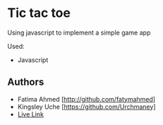 # Tic tac toe
Using javascript to implement a simple game app

Used:
- Javascript

## Authors

- Fatima Ahmed [http://github.com/fatymahmed]
- Kingsley Uche [https://github.com/Urchmaney]
- [Live Link](https://raw.githack.com/fatymahmed/tic-tac-toe/master/index.html)
